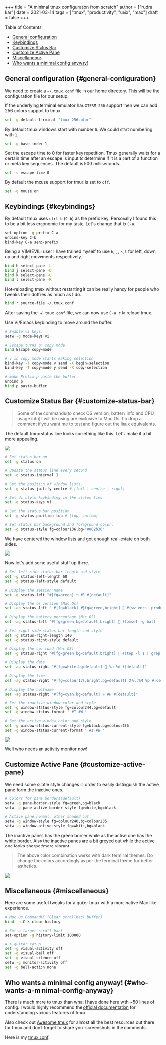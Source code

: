+++
title = "A minimal tmux configuration from scratch"
author = ["rudra kar"]
date = 2021-03-14
tags = ["tmux", "productivity", "unix", "mac"]
draft = false
+++

<div class="ox-hugo-toc toc">

<div class="heading">Table of Contents</div>

- [General configuration](#general-configuration)
- [Keybindings](#keybindings)
- [Customize Status Bar](#customize-status-bar)
- [Customize Active Pane](#customize-active-pane)
- [Miscellaneous](#miscellaneous)
- [Who wants a minimal config anyway!](#who-wants-a-minimal-config-anyway)

</div>
<!--endtoc-->


## General configuration {#general-configuration}

We need to create a `~/.tmux.conf` file in our home directory. This will be the configuration file for our setup.

If the underlying terminal emulator has `XTERM-256` support then we can add 256 colors support to tmux.

```sh
set -g default-terminal "tmux-256color"
```

By default tmux windows start with number `0`. We could start numbering with `1`.

```sh
set -g base-index 1
```

Set the escape time to 0 for faster key repetition. Tmux generally waits for a certain time after an escape is input to determine if it is a part of a function or meta key sequences. The default is 500 milliseconds.

```sh
set -s escape-time 0
```

By default the mouse support for tmux is set to `off`.

```sh
set -g mouse on
```


## Keybindings {#keybindings}

By default tmux uses `ctrl-b` (`C-b`) as the prefix key. Personally I found this to be a bit less ergonomic for my taste. Let's change that to `C-a`.

```sh
set-option -g prefix C-a
unbind-key C-b
bind-key C-a send-prefix
```

Being a VIM(EVIL) user I have trained myself to use `h`, `j`, `k`, `l` for left, down, up and right movements respectively.

```sh
bind h select-pane -L
bind j select-pane -D
bind k select-pane -U
bind l select-pane -R
```

Hot-reloading tmux without restarting it can be really handy for people who tweaks their dotfiles as much as I do.

```sh
bind r source-file ~/.tmux.conf
```

After saving the `~/.tmux.conf` file, we can now use `C-a r` to reload tmux.

Use Vi/Emacs keybinding to move around the buffer.

```sh
# Enable vi keys.
setw -g mode-keys vi

# Escape turns on copy mode
bind Escape copy-mode

# v in copy mode starts making selection
bind-key -T copy-mode v send -X begin-selection
bind-key -T copy-mode y send -X copy-selection

# make Prefix p paste the buffer.
unbind p
bind p paste-buffer
```


## Customize Status Bar {#customize-status-bar}

> Some of the commands(to check OS version, battery info and CPU usage info) I will be using are exclusive to Mac Os. Do drop a comment if you want me to test and figure out the linux equivalents.

The default tmux status line looks something like this. Let's make it a bit more appealing.

<div class="post-image">
  <img src="/images/tmux_status_line_diagram_github.png" />
</div>

```sh
# Set status bar on
set -g status on

# Update the status line every second
set -g status-interval 1

# Set the position of window lists.
set -g status-justify centre # [left | centre | right]

# Set Vi style keybinding in the status line
set -g status-keys vi

# Set the status bar position
set -g status-position top # [top, bottom]

# Set status bar background and foreground color.
set -g status-style fg=colour136,bg="#002b36"
```

We have centered the window lists and got enough real-estate on both sides.

<div class="post-image">
  <img src="/images/tmux-shot2.png" />
</div>

Now let's add some useful stuff up there.

```sh
# Set left side status bar length and style
set -g status-left-length 60
set -g status-left-style default

# Display the session name
set -g status-left "#[fg=green] ❐ #S #[default]"

# Display the os version (Mac Os)
set -ag status-left " #[fg=black] #[fg=green,bright]  #(sw_vers -productVersion) #[default]"

# Display the battery percentage (Mac OS)
set -ag status-left "#[fg=green,bg=default,bright] 🔋 #(pmset -g batt | tail -1 | awk '{print $3}' | tr -d ';') #[default]"

# Set right side status bar length and style
set -g status-right-length 140
set -g status-right-style default

# Display the cpu load (Mac OS)
set -g status-right "#[fg=green,bg=default,bright]  #(top -l 1 | grep -E "^CPU" | sed 's/.*://') #[default]"

# Display the date
set -ag status-right "#[fg=white,bg=default]  %a %d #[default]"

# Display the time
set -ag status-right "#[fg=colour172,bright,bg=default] ⌚︎%l:%M %p #[default]"

# Display the hostname
set -ag status-right "#[fg=cyan,bg=default] ☠ #H #[default]"

# Set the inactive window color and style
set -g window-status-style fg=colour244,bg=default
set -g window-status-format ' #I #W '

# Set the active window color and style
set -g window-status-current-style fg=black,bg=colour136
set -g window-status-current-format ' #I #W '
```

<div class="post-image">
  <img src="/images/tmux-shot3.png" />
</div>

Well who needs an activity monitor now!


## Customize Active Pane {#customize-active-pane}

We need some subtle style changes in order to easily distinguish the active pane form the inactive ones.

```sh
# Colors for pane borders(default)
setw -g pane-border-style fg=green,bg=black
setw -g pane-active-border-style fg=white,bg=black

# Active pane normal, other shaded out
setw -g window-style fg=colour240,bg=colour235
setw -g window-active-style fg=white,bg=black
```

The inactive panes has the green border while as the active one has the white border. Also the inactive panes are a bit greyed out while the active one looks sharper/more
vibrant.

> The above color combination works with dark terminal themes. Do change the colors accordingly as per the terminal theme for better asthetics.

<div class="post-image">
  <img src="/images/tmux-shot4.gif" />
</div>


## Miscellaneous {#miscellaneous}

Here are some useful tweaks for a quiter tmux with a more native Mac like experience.

```sh
# Mac Os Command+K (Clear scrollback buffer)
bind -n C-k clear-history

# Set a larger scroll back
set-option -g history-limit 100000

# A quiter setup
set -g visual-activity off
set -g visual-bell off
set -g visual-silence off
setw -g monitor-activity off
set -g bell-action none
```


## Who wants a minimal config anyway! {#who-wants-a-minimal-config-anyway}

There is much more to tmux than what I have done here with ~50 lines of config. I would highly recommend the [official documentation](https://github.com/tmux/tmux/wiki) for understanding various features of tmux.

Also check out [Awesome tmux](https://github.com/rothgar/awesome-tmux) for almost all the best resources out there for tmux and don't forget to share your screenshots in the comments.

Here is my [tmux.conf](https://github.com/mrprofessor/dotfiles/blob/master/tmux.conf).
